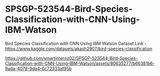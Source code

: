 # SPSGP-523544-Bird-Species-Classification-with-CNN-Using-IBM-Watson
Bird Species Classification with CNN Using IBM Watson
Dataset Link - https://www.kaggle.com/datasets/akash2907/bird-species-classification

https://github.com/smartinternz02/SPSGP-523544-Bird-Species-Classification-with-CNN-Using-IBM-Watson/assets/80635277/b66381b6-9ada-4078-9da4-6c72333af95b

